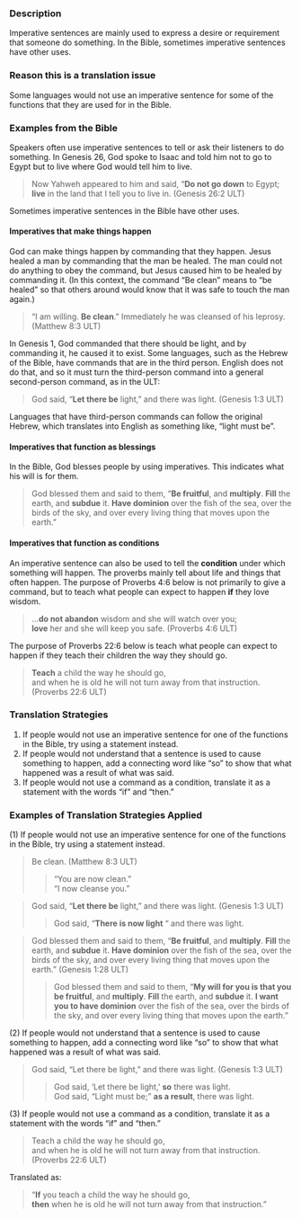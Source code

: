 

### Description

Imperative sentences are mainly used to express a desire or requirement that someone do something. In the Bible, sometimes imperative sentences have other uses.

### Reason this is a translation issue

Some languages would not use an imperative sentence for some of the functions that they are used for in the Bible.

### Examples from the Bible

Speakers often use imperative sentences to tell or ask their listeners to do something. In Genesis 26, God spoke to Isaac and told him not to go to Egypt but to live where God would tell him to live.

> Now Yahweh appeared to him and said, “**Do not go down** to Egypt; **live** in the land that I tell you to live in. (Genesis 26:2 ULT)

Sometimes imperative sentences in the Bible have other uses.

#### Imperatives that make things happen

God can make things happen by commanding that they happen. Jesus healed a man by commanding that the man be healed. The man could not do anything to obey the command, but Jesus caused him to be healed by commanding it. (In this context, the command “Be clean” means to “be healed” so that others around would know that it was safe to touch the man again.)

> “I am willing. **Be clean**.” Immediately he was cleansed of his leprosy. (Matthew 8:3 ULT)

In Genesis 1, God commanded that there should be light, and by commanding it, he caused it to exist. Some languages, such as the Hebrew of the Bible, have commands that are in the third person. English does not do that, and so it must turn the third-person command into a general second-person command, as in the ULT:
> God said, “**Let there be** light,” and there was light. (Genesis 1:3 ULT)

Languages that have third-person commands can follow the original Hebrew, which translates into English as something like, “light must be”.

#### Imperatives that function as blessings

In the Bible, God blesses people by using imperatives. This indicates what his will is for them.

> God blessed them and said to them, “**Be fruitful**, and **multiply**. **Fill** the earth, and **subdue** it. **Have dominion** over the fish of the sea, over the birds of the sky, and over every living thing that moves upon the earth.”


#### Imperatives that function as conditions

An imperative sentence can also be used to tell the **condition** under which something will happen.  The proverbs mainly tell about life and things that often happen. The purpose of Proverbs 4:6 below is not primarily to give a command, but to teach what people can expect to happen **if** they love wisdom.

> …**do not abandon** wisdom and she will watch over you;  
> **love** her and she will keep you safe. (Proverbs 4:6 ULT)

The purpose of Proverbs 22:6 below is teach what people can expect to happen if they teach their children the way they should go.

> **Teach** a child the way he should go,  
> and when he is old he will not turn away from that instruction. (Proverbs 22:6 ULT)

### Translation Strategies

1. If people would not use an imperative sentence for one of the functions in the Bible, try using a statement instead.
1. If people would not understand that a sentence is used to cause something to happen, add a connecting word like “so” to show that what happened was a result of what was said.
1. If people would not use a command as a condition, translate it as a statement with the words “if” and “then.”

### Examples of Translation Strategies Applied

(1) If people would not use an imperative sentence for one of the functions in the Bible, try using a statement instead.

> Be clean. (Matthew 8:3 ULT)  
>> “You are now clean.”  
>> “I now cleanse you.”
  
> God said, “**Let there be** light,” and there was light. (Genesis 1:3 ULT)  
>> God said, “**There is now light** “ and there was light.
  
> God blessed them and said to them, “**Be fruitful**, and **multiply**. **Fill** the earth, and **subdue** it. **Have dominion** over the fish of the sea, over the birds of the sky, and over every living thing that moves upon the earth.” (Genesis 1:28 ULT)  
>> God blessed them and said to them, “**My will for you is that you be fruitful**, and **multiply**. **Fill** the earth, and **subdue** it. **I want you to have dominion** over the fish of the sea, over the birds of the sky, and over every living thing that moves upon the earth.”

(2) If people would not understand that a sentence is used to cause something to happen, add a connecting word like “so” to show that what happened was a result of what was said.

> God said, “Let there be light,” and there was light. (Genesis 1:3 ULT)  
>> God said, ‘Let there be light,’ **so** there was light.  
>> God said, “Light must be;” **as a result**, there was light.

(3) If people would not use a command as a condition, translate it as a statement with the words “if” and “then.”

> Teach a child the way he should go,  
> and when he is old he will not turn away from that instruction. (Proverbs 22:6 ULT)

Translated as:
> “**If** you teach a child the way he should go,  
> **then** when he is old he will not turn away from that instruction.”
